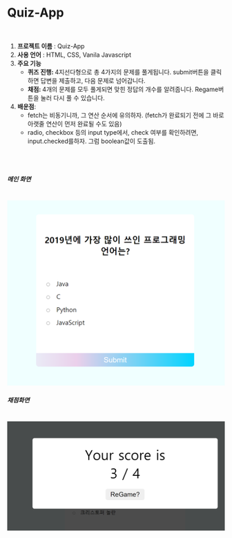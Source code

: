 # Quiz-App
<br>
<ol>
  <li><strong>프로젝트 이름</strong> : Quiz-App</li>
  <li><strong>사용 언어</strong> : HTML, CSS, Vanila Javascript</li>
  <li><strong>주요 기능</strong> 
    <ul>
      <li><strong>퀴즈 진행: </strong>4지선다형으로 총 4가지의 문제를 풀게됩니다. submit버튼을 클릭하면 답변을 제출하고, 다음 문제로 넘어갑니다.</li>
      <li><strong>채점: </strong>4개의 문제를 모두 풀게되면 맞힌 정답의 개수를 알려줍니다. Regame버튼을 눌러 다시 풀 수 있습니다.</li>
    </ul>
   </li> 
  <li><strong>배운점</strong>: 
    <ul>
    <li> fetch는 비동기니까, 그 연산 순서에 유의하자. (fetch가 완료되기 전에 그 바로 아랫줄 연산이 먼저 완료될 수도 있음)</li>
    <li> radio, checkbox 등의 input type에서, check 여부를 확인하려면, input.checked를하자. 그럼 boolean값이 도출됨.</li>
    </ul>
   </li>
  </ol>

  <br>
  <br>
  <h5> 메인 화면 </h5>
  <br>
  <img src = "sample1.png" width= 520px>
  <h5> 채점화면 </h5>
  <br>
  <img src = "sample2.png" width= 520px>
  <br>  
